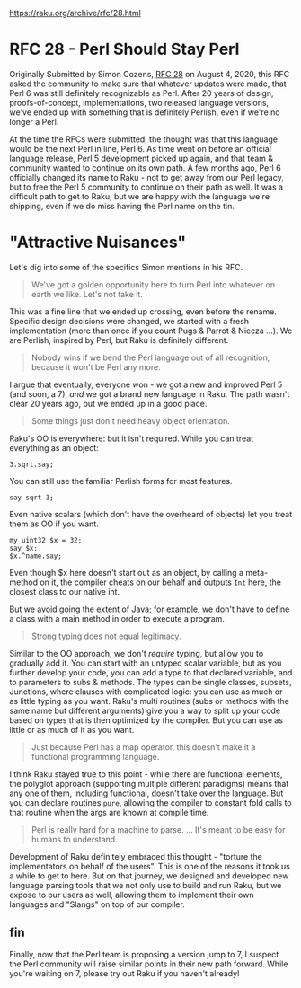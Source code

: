 https://raku.org/archive/rfc/28.html

# RFC 28 - Perl Should Stay Perl

Originally Submitted by Simon Cozens, [RFC 28](https://raku.org/archive/rfc/28.html) on August 4, 2020, this RFC asked the community to make sure that whatever updates were made, that Perl 6 was still definitely recognizable as Perl. After 20 years of design, proofs-of-concept, implementations, two released language versions, we've ended up with something that is definitely Perlish, even if we're no longer a Perl.

At the time the RFCs were submitted, the thought was that this language would be the next Perl in line, Perl 6. As time went on before an official language release, Perl 5 development picked up again, and that team & community wanted to continue on its own path. A few months ago, Perl 6 officially changed its name to Raku - not to get away from our Perl legacy, but to free the Perl 5 community to continue on their path as well. It was a difficult path to get to Raku, but we are happy with the language we're shipping, even if we do miss having the Perl name on the tin. 

# "Attractive Nuisances"

Let's dig into some of the specifics Simon mentions in his RFC.

> We've got a golden opportunity here to turn Perl into whatever on earth we like. Let's not take it.

This was a fine line that we ended up crossing, even before the rename. Specific design decisions were changed, we started with a fresh implementation (more than once if you count Pugs & Parrot & Niecza ...). We are Perlish, inspired by Perl, but Raku is definitely different.

> Nobody wins if we bend the Perl language out of all recognition, because it won't be Perl any more.

I argue that eventually, everyone won - we got a new and improved Perl 5 (and soon, a 7), *and* we got a brand new language in Raku. The path wasn't clear 20 years ago, but we ended up in a good place.

> Some things just don't need heavy object orientation.

Raku's OO is everywhere: but it isn't required. While you can treat everything as an object:

```
3.sqrt.say;
```

You can still use the familiar Perlish forms for most features.
```
say sqrt 3;
```

Even native scalars (which don't have the overheard of objects) let you treat them as OO if you want.

```
my uint32 $x = 32;
say $x;
$x.^name.say;
```

Even though $x here doesn't start out as an object, by calling a meta-method on it, the compiler cheats on our behalf and outputs ```Int``` here, the closest class to our native int.

But we avoid going the extent of Java; for example, we don't have to define a class with a main method in order to execute a program.

> Strong typing does not equal legitimacy.

Similar to the OO approach, we don't *require* typing, but allow you to gradually add it. You can start with an untyped scalar variable, but as you further develop your code, you can add a type to that declared variable, and to parameters to subs & methods. The types can be single classes, subsets, Junctions, where clauses with complicated logic: you can use as much or as little typing as you want. Raku's multi routines (subs or methods with the same name but different arguments) give you a way to split up your code based on types that is then optimized by the compiler. But you can use as little or as much of it as you want.

> Just because Perl has a map operator, this doesn't make it a functional programming language. 

I think Raku stayed true to this point - while there are functional elements, the polyglot approach (supporting multiple different paradigms) means that any one of them, including functional, doesn't take over the language. But you can declare routines ```pure```, allowing the compiler to constant fold calls to that routine when the args are known at compile time.

> Perl is really hard for a machine to parse. ... It's meant to be easy for humans to understand. 

Development of Raku definitely embraced this thought - "torture the implementators on behalf of the users". This is one of the reasons it took us a while to get to here. But on that journey, we designed and developed new language parsing tools that we not only use to build and run Raku, but we expose to our users as well, allowing them to implement their own languages and "Slangs" on top of our compiler.

## fin

Finally, now that the Perl team is proposing a version jump to 7, I suspect the Perl community will raise similar points in their new path forward. While you're waiting on 7, please try out Raku if you haven't already!
